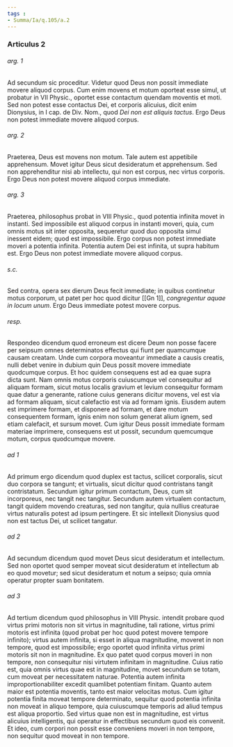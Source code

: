 ```yaml
---
tags : 
- Summa/Ia/q.105/a.2
---
```


### Articulus 2

###### arg. 1
Ad secundum sic proceditur. Videtur quod Deus non possit immediate movere aliquod corpus. Cum enim movens et motum oporteat esse simul, ut probatur in VII Physic., oportet esse contactum quendam moventis et moti. Sed non potest esse contactus Dei, et corporis alicuius, dicit enim Dionysius, in I cap. de Div. Nom., quod *Dei non est aliquis tactus*. Ergo Deus non potest immediate movere aliquod corpus.

###### arg. 2
Praeterea, Deus est movens non motum. Tale autem est appetibile apprehensum. Movet igitur Deus sicut desideratum et apprehensum. Sed non apprehenditur nisi ab intellectu, qui non est corpus, nec virtus corporis. Ergo Deus non potest movere aliquod corpus immediate.

###### arg. 3
Praeterea, philosophus probat in VIII Physic., quod potentia infinita movet in instanti. Sed impossibile est aliquod corpus in instanti moveri, quia, cum omnis motus sit inter opposita, sequeretur quod duo opposita simul inessent eidem; quod est impossibile. Ergo corpus non potest immediate moveri a potentia infinita. Potentia autem Dei est infinita, ut supra habitum est. Ergo Deus non potest immediate movere aliquod corpus.

###### s.c.
Sed contra, opera sex dierum Deus fecit immediate; in quibus continetur motus corporum, ut patet per hoc quod dicitur [[Gn 1]], *congregentur aquae in locum unum*. Ergo Deus immediate potest movere corpus.

###### resp.
Respondeo dicendum quod erroneum est dicere Deum non posse facere per seipsum omnes determinatos effectus qui fiunt per quamcumque causam creatam. Unde cum corpora moveantur immediate a causis creatis, nulli debet venire in dubium quin Deus possit movere immediate quodcumque corpus. Et hoc quidem consequens est ad ea quae supra dicta sunt. Nam omnis motus corporis cuiuscumque vel consequitur ad aliquam formam, sicut motus localis gravium et levium consequitur formam quae datur a generante, ratione cuius generans dicitur movens, vel est via ad formam aliquam, sicut calefactio est via ad formam ignis. Eiusdem autem est imprimere formam, et disponere ad formam, et dare motum consequentem formam, ignis enim non solum generat alium ignem, sed etiam calefacit, et sursum movet. Cum igitur Deus possit immediate formam materiae imprimere, consequens est ut possit, secundum quemcumque motum, corpus quodcumque movere.

###### ad 1
Ad primum ergo dicendum quod duplex est tactus, scilicet corporalis, sicut duo corpora se tangunt; et virtualis, sicut dicitur quod contristans tangit contristatum. Secundum igitur primum contactum, Deus, cum sit incorporeus, nec tangit nec tangitur. Secundum autem virtualem contactum, tangit quidem movendo creaturas, sed non tangitur, quia nullius creaturae virtus naturalis potest ad ipsum pertingere. Et sic intellexit Dionysius quod non est tactus Dei, ut scilicet tangatur.

###### ad 2
Ad secundum dicendum quod movet Deus sicut desideratum et intellectum. Sed non oportet quod semper moveat sicut desideratum et intellectum ab eo quod movetur; sed sicut desideratum et notum a seipso; quia omnia operatur propter suam bonitatem.

###### ad 3
Ad tertium dicendum quod philosophus in VIII Physic. intendit probare quod virtus primi motoris non sit virtus in magnitudine, tali ratione, virtus primi motoris est infinita (quod probat per hoc quod potest movere tempore infinito); virtus autem infinita, si esset in aliqua magnitudine, moveret in non tempore, quod est impossibile; ergo oportet quod infinita virtus primi motoris sit non in magnitudine. Ex quo patet quod corpus moveri in non tempore, non consequitur nisi virtutem infinitam in magnitudine. Cuius ratio est, quia omnis virtus quae est in magnitudine, movet secundum se totam, cum moveat per necessitatem naturae. Potentia autem infinita improportionabiliter excedit quamlibet potentiam finitam. Quanto autem maior est potentia moventis, tanto est maior velocitas motus. Cum igitur potentia finita moveat tempore determinato, sequitur quod potentia infinita non moveat in aliquo tempore, quia cuiuscumque temporis ad aliud tempus est aliqua proportio. Sed virtus quae non est in magnitudine, est virtus alicuius intelligentis, qui operatur in effectibus secundum quod eis convenit. Et ideo, cum corpori non possit esse conveniens moveri in non tempore, non sequitur quod moveat in non tempore.


